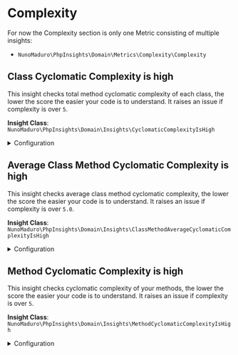 # Complexity

For now the Complexity section is only one Metric consisting of multiple insights:

* `NunoMaduro\PhpInsights\Domain\Metrics\Complexity\Complexity` <Badge text="Complexity" type="warn" vertical="middle"/>

## Class Cyclomatic Complexity is high <Badge text="^1.0"/> <Badge text="Complexity" type="warn"/>

This insight checks total method cyclomatic complexity of each class, the lower the score the easier your code is to understand. It raises an issue if complexity is over `5`.

**Insight Class**: `NunoMaduro\PhpInsights\Domain\Insights\CyclomaticComplexityIsHigh`

<details>
    <summary>Configuration</summary>

```php
\NunoMaduro\PhpInsights\Domain\Insights\CyclomaticComplexityIsHigh::class => [
     'maxComplexity' => 5,
]
```
</details>

## Average Class Method Cyclomatic Complexity is high <Badge text="^2.12"/> <Badge text="Complexity" type="warn"/>

This insight checks average class method cyclomatic complexity, the lower the score the easier your code is to understand. It raises an issue if complexity is over `5.0`.

**Insight Class**: `NunoMaduro\PhpInsights\Domain\Insights\ClassMethodAverageCyclomaticComplexityIsHigh`

<details>
    <summary>Configuration</summary>

```php
\NunoMaduro\PhpInsights\Domain\Insights\ClassMethodAverageCyclomaticComplexityIsHigh::class => [
     'maxClassMethodAverageComplexity' => 5.0,
]
```
</details>

## Method Cyclomatic Complexity is high <Badge text="^2.12"/> <Badge text="Complexity" type="warn"/>

This insight checks cyclomatic complexity of your methods, the lower the score the easier your code is to understand. It raises an issue if complexity is over `5`.

**Insight Class**: `NunoMaduro\PhpInsights\Domain\Insights\MethodCyclomaticComplexityIsHigh`

<details>
    <summary>Configuration</summary>

```php
\NunoMaduro\PhpInsights\Domain\Insights\MethodCyclomaticComplexityIsHigh::class => [
     'maxMethodComplexity' => 5,
]
```
</details>

<!--
Insight template
##  <Badge text="^1.0"/> <Badge text="Complexity" type="warn"/>

This sniff

**Insight Class**: ``

<details>
    <summary>Configuration</summary>

```php

```
</details>
-->
